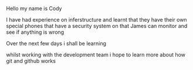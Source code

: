 Hello my name is Cody

I have had experience on inferstructure and learnt that they have their own special phones that have a security system on that James
can monitor and see if anything is wrong

Over the next few days i shall be learning 

whilst working with the development team i hope to learn more about how git and github works 

